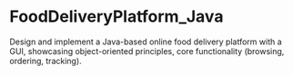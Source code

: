 # FoodDeliveryPlatform_Java
Design and implement a Java-based online food delivery platform with a GUI, showcasing object-oriented principles, core functionality (browsing, ordering, tracking).
